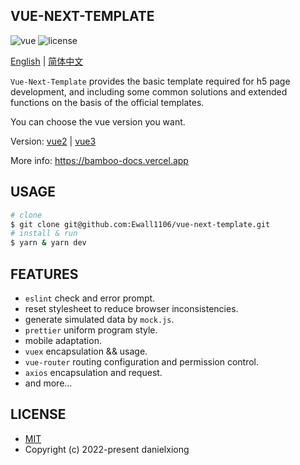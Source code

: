 ## VUE-NEXT-TEMPLATE

<p>
  <a>
    <img src="https://img.shields.io/badge/vue-3.2.37-brightgreen.svg" alt="vue">
  </a>

  <a>
    <img src="https://img.shields.io/github/license/mashape/apistatus.svg" alt="license">
  </a>
</p>

[English](https://github.com/Ewall1106/vue-next-template/blob/main/README.md) | [简体中文](hhttps://github.com/Ewall1106/vue-next-template/blob/main/README.zh.md)

`Vue-Next-Template` provides the basic template required for h5 page development, and including some common solutions and extended functions on the basis of the official templates.

You can choose the vue version you want.

Version: [vue2](https://github.com/Ewall1106/vue-h5-template) | [vue3](https://github.com/Ewall1106/vue-next-template)

More info: https://bamboo-docs.vercel.app

## USAGE

```bash
# clone
$ git clone git@github.com:Ewall1106/vue-next-template.git
# install & run
$ yarn & yarn dev
```

## FEATURES

- `eslint` check and error prompt.
- reset stylesheet to reduce browser inconsistencies.
- generate simulated data by `mock.js`.
- `prettier` uniform program style.
- mobile adaptation.
- `vuex` encapsulation && usage.
- `vue-router` routing configuration and permission control.
- `axios` encapsulation and request.
- and more...

## LICENSE

- [MIT](https://github.com/Ewall1106/vue-next-template/blob/main/LICENSE)
- Copyright (c) 2022-present danielxiong
